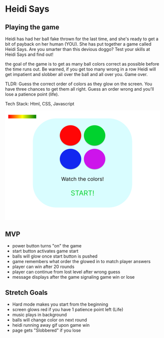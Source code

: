 # Heidi Says
 ## Playing the game
 Heidi has had her ball fake thrown for the last time, and she's ready to get a bit of payback on her human (YOU). She has put together a game called Heidi Says. Are you smarter than this devious doggo? Test your skills at Heidi Says and find out!

 the goal of the game is to get as many ball colors correct as possible before the time runs out. Be warned, if you get too many wrong in a row Heidi will get impatient and slobber all over the ball and all over you. Game over. 

 TLDR: Guess the correct order of colors as they glow on the screen. You have three chances to get them all right. Guess an order wrong and you'll lose a patience point (life). 

Tech Stack: Html, CSS, Javascript

 ![Wireframe](./Wireframe-Heidi-Says.png)

 ## MVP
- power button turns "on" the game
- start button activates game start
- balls will glow once start button is pushed
- game remembers what order the glowed in to match player answers
- player can win after 20 rounds
- player can continue from lost level after wrong guess
- message displays after the game signaling game win or lose
 

 ## Stretch Goals
 - Hard mode makes you start from the beginning
 - screen glows red if you have 1 patience point left (Life)
 - music plays in background
 - balls will change color on next round
 - heidi running away gif upon game win
 - page gets "Slobbered" if you lose
 
